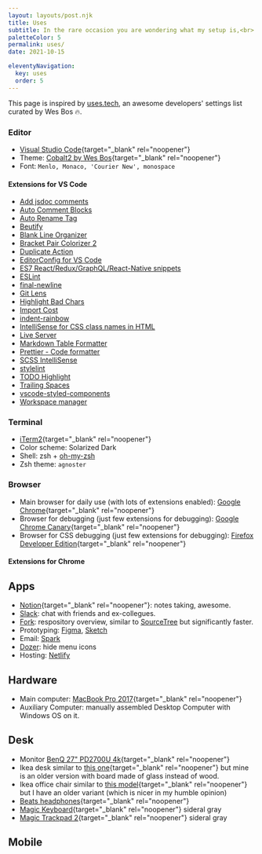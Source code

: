 ```yaml
---
layout: layouts/post.njk
title: Uses
subtitle: In the rare occasion you are wondering what my setup is,<br> here it is listed by category.
paletteColor: 5
permalink: uses/
date: 2021-10-15

eleventyNavigation:
  key: uses
  order: 5
---
```


This page is inspired by [uses.tech](https://uses.tech/), an awesome developers' settings list curated by Wes Bos 🔥.

### Editor

- [Visual Studio Code](https://code.visualstudio.com/){target="_blank" rel="noopener"}
- Theme: [Cobalt2 by Wes Bos](https://marketplace.visualstudio.com/items?itemName=wesbos.theme-cobalt2){target="_blank" rel="noopener"}
- Font: `Menlo, Monaco, 'Courier New', monospace`

#### Extensions for VS Code

- [Add jsdoc comments](https://marketplace.visualstudio.com/items?itemName=stevencl.addDocComments)
- [Auto Comment Blocks](https://marketplace.visualstudio.com/items?itemName=kevinkyang.auto-comment-blocks)
- [Auto Rename Tag](https://marketplace.visualstudio.com/items?itemName=formulahendry.auto-rename-tag)
- [Beutify](https://marketplace.visualstudio.com/items?itemName=HookyQR.beautify)
- [Blank Line Organizer](https://marketplace.visualstudio.com/items?itemName=rintoj.blank-line-organizer)
- [Bracket Pair Colorizer 2](https://marketplace.visualstudio.com/items?itemName=CoenraadS.bracket-pair-colorizer-2)
- [Duplicate Action](https://marketplace.visualstudio.com/items?itemName=mrmlnc.vscode-duplicate)
- [EditorConfig for VS Code](https://marketplace.visualstudio.com/items?itemName=EditorConfig.EditorConfig)
- [ES7 React/Redux/GraphQL/React-Native snippets](https://marketplace.visualstudio.com/items?itemName=dsznajder.es7-react-js-snippets)
- [ESLint](https://marketplace.visualstudio.com/items?itemName=dbaeumer.vscode-eslint)
- [final-newline](https://marketplace.visualstudio.com/items?itemName=samverschueren.final-newline)
- [Git Lens](https://marketplace.visualstudio.com/items?itemName=eamodio.gitlens)
- [Highlight Bad Chars](https://marketplace.visualstudio.com/items?itemName=wengerk.highlight-bad-chars)
- [Import Cost](https://marketplace.visualstudio.com/items?itemName=wix.vscode-import-cost)
- [indent-rainbow](https://marketplace.visualstudio.com/items?itemName=oderwat.indent-rainbow)
- [IntelliSense for CSS class names in HTML](https://marketplace.visualstudio.com/items?itemName=Zignd.html-css-class-completion)
- [Live Server](https://marketplace.visualstudio.com/items?itemName=ritwickdey.LiveServer)
- [Markdown Table Formatter](https://marketplace.visualstudio.com/items?itemName=fcrespo82.markdown-table-formatter)
- [Prettier - Code formatter](https://marketplace.visualstudio.com/items?itemName=esbenp.prettier-vscode)
- [SCSS IntelliSense](https://marketplace.visualstudio.com/items?itemName=mrmlnc.vscode-scss)
- [stylelint](https://marketplace.visualstudio.com/items?itemName=stylelint.vscode-stylelint)
- [TODO Highlight](https://marketplace.visualstudio.com/items?itemName=wayou.vscode-todo-highlight)
- [Trailing Spaces](https://marketplace.visualstudio.com/items?itemName=shardulm94.trailing-spaces)
- [vscode-styled-components](https://marketplace.visualstudio.com/items?itemName=jpoissonnier.vscode-styled-components)
- [Workspace manager](https://marketplace.visualstudio.com/items?itemName=design4pro.workspace-manager)

### Terminal

- [iTerm2](https://iterm2.com/){target="_blank" rel="noopener"}
- Color scheme: Solarized Dark
- Shell: zsh + [oh-my-zsh](https://ohmyz.sh/)
- Zsh theme: `agnoster`

### Browser

- Main browser for daily use (with lots of extensions enabled): [Google Chrome](https://www.google.com/chrome/){target="_blank" rel="noopener"}
- Browser for debugging (just few extensions for debugging): [Google Chrome Canary](https://www.google.com/chrome/canary/){target="_blank" rel="noopener"}
- Browser for CSS debugging (just few extensions for debugging): [Firefox Developer Edition](https://www.mozilla.org/en-US/firefox/developer/){target="_blank" rel="noopener"}

#### Extensions for Chrome

## Apps

- [Notion](https://www.notion.so/){target="_blank" rel="noopener"}: notes taking, awesome.
- [Slack](https://slack.com/intl/en-it/): chat with friends and ex-collegues.
- [Fork](https://git-fork.com/): respository overview, similar to [SourceTree](https://www.sourcetreeapp.com/) but significantly faster.
- Prototyping: [Figma](https://www.figma.com/), [Sketch](https://www.sketch.com/)
- Email: [Spark](https://sparkmailapp.com/)
- [Dozer](https://github.com/Mortennn/Dozer): hide menu icons
- Hosting: [Netlify](https://www.netlify.com/)

## Hardware

- Main computer: [MacBook Pro 2017](https://support.apple.com/kb/SP754?locale=it_IT){target="_blank" rel="noopener"}
- Auxiliary Computer: manually assembled Desktop Computer with Windows OS on it.

## Desk

- Monitor [BenQ 27" PD2700U 4k](https://www.amazon.it/gp/product/B07GLR6RQF/ref=ppx_yo_dt_b_search_asin_title?ie=UTF8&psc=1){target="_blank" rel="noopener"}
- Ikea desk similar to [this one](https://www.ikea.com/it/it/p/lagkapten-mittback-scrivania-bianco-betulla-s19417193/){target="_blank" rel="noopener"} but mine is an older version with board made of glass instead of wood.
- Ikea office chair similar to [this model](https://www.ikea.com/it/it/p/millberget-sedia-girevole-murum-nero-70489394/){target="_blank" rel="noopener"} but I have an older variant (which is nicer in my humble opinion)
- [Beats headphones](https://www.amazon.it/gp/product/B01LVVF94H/ref=ppx_yo_dt_b_search_asin_title?ie=UTF8&psc=1){target="_blank" rel="noopener"}
- [Magic Keyboard](https://www.amazon.it/Apple-Magic-Tastiera-Keypad-Numerico/dp/B07BRB39K9/ref=asc_df_B07BRB39K9/){target="_blank" rel="noopener"} sideral gray
- [Magic Trackpad 2](https://www.amazon.it/Apple-Magic-Trackpad-Grigio-Siderale/dp/B07BS1RQ4N/ref=sr_1_2){target="_blank" rel="noopener"} sideral gray

## Mobile

